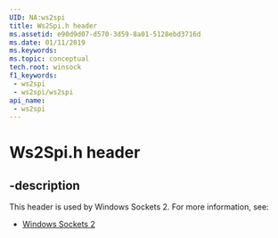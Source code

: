```yaml
---
UID: NA:ws2spi
title: Ws2Spi.h header
ms.assetid: e90d9d07-d570-3d59-8a01-5128ebd3716d
ms.date: 01/11/2019
ms.keywords: 
ms.topic: conceptual
tech.root: winsock
f1_keywords:
 - ws2spi
 - ws2spi/ws2spi
api_name:
 - ws2spi
---
```


# Ws2Spi.h header


## -description

This header is used by Windows Sockets 2. For more information, see:

- [Windows Sockets 2](../_winsock/index.md)

